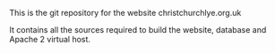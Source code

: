 
This is the git repository for the website
christchurchlye.org.uk

It contains all the sources required to build the website,
database and Apache 2 virtual host.

